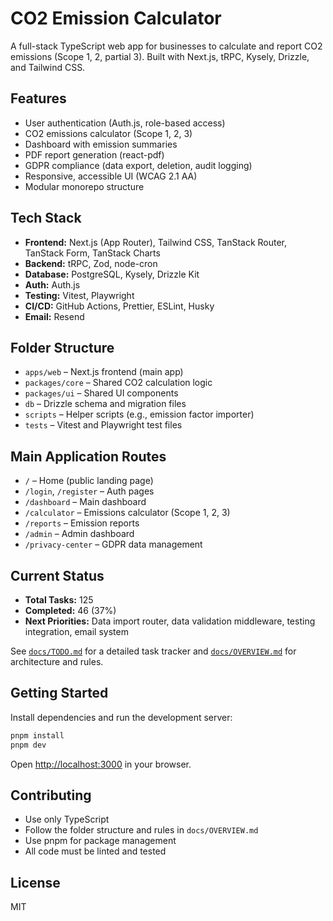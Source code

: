 # CO2 Emission Calculator

A full-stack TypeScript web app for businesses to calculate and report CO2 emissions (Scope 1, 2, partial 3). Built with Next.js, tRPC, Kysely, Drizzle, and Tailwind CSS.

## Features
- User authentication (Auth.js, role-based access)
- CO2 emissions calculator (Scope 1, 2, 3)
- Dashboard with emission summaries
- PDF report generation (react-pdf)
- GDPR compliance (data export, deletion, audit logging)
- Responsive, accessible UI (WCAG 2.1 AA)
- Modular monorepo structure

## Tech Stack
- **Frontend:** Next.js (App Router), Tailwind CSS, TanStack Router, TanStack Form, TanStack Charts
- **Backend:** tRPC, Zod, node-cron
- **Database:** PostgreSQL, Kysely, Drizzle Kit
- **Auth:** Auth.js
- **Testing:** Vitest, Playwright
- **CI/CD:** GitHub Actions, Prettier, ESLint, Husky
- **Email:** Resend

## Folder Structure
- `apps/web` – Next.js frontend (main app)
- `packages/core` – Shared CO2 calculation logic
- `packages/ui` – Shared UI components
- `db` – Drizzle schema and migration files
- `scripts` – Helper scripts (e.g., emission factor importer)
- `tests` – Vitest and Playwright test files

## Main Application Routes
- `/` – Home (public landing page)
- `/login`, `/register` – Auth pages
- `/dashboard` – Main dashboard
- `/calculator` – Emissions calculator (Scope 1, 2, 3)
- `/reports` – Emission reports
- `/admin` – Admin dashboard
- `/privacy-center` – GDPR data management

## Current Status
- **Total Tasks:** 125
- **Completed:** 46 (37%)
- **Next Priorities:** Data import router, data validation middleware, testing integration, email system

See [`docs/TODO.md`](docs/TODO.md) for a detailed task tracker and [`docs/OVERVIEW.md`](docs/OVERVIEW.md) for architecture and rules.

## Getting Started

Install dependencies and run the development server:

```powershell
pnpm install
pnpm dev
```

Open [http://localhost:3000](http://localhost:3000) in your browser.

## Contributing
- Use only TypeScript
- Follow the folder structure and rules in `docs/OVERVIEW.md`
- Use pnpm for package management
- All code must be linted and tested

## License
MIT

